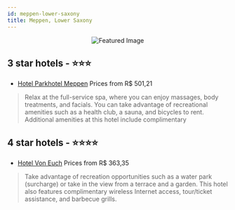```yaml
---
id: meppen-lower-saxony
title: Meppen, Lower Saxony
---
```


<center><img src="https://i.travelapi.com/hotels/3000000/2600000/2597100/2597060/353ff636_b.jpg" alt="Featured Image" /></center>


##  3 star hotels - ⭐️⭐️⭐️

-    [Hotel Parkhotel Meppen](https://us.hurb.com/hotels/meppen/hotel-parkhotel-meppen-JNP-JP492557?cmp=18055) Prices from R$ 501,21
   > Relax at the full-service spa, where you can enjoy massages, body treatments, and facials. You can take advantage of recreational amenities such as a health club, a sauna, and bicycles to rent. Additional amenities at this hotel include complimentary

##  4 star hotels - ⭐️⭐️⭐️⭐️

-    [Hotel Von Euch](https://us.hurb.com/hotels/meppen/hotel-von-euch-JNP-JP353741?cmp=18055) Prices from R$ 363,35
   > Take advantage of recreation opportunities such as a water park (surcharge) or take in the view from a terrace and a garden. This hotel also features complimentary wireless Internet access, tour/ticket assistance, and barbecue grills.
